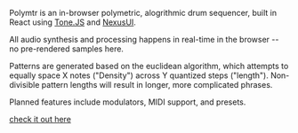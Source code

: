 Polymtr is an in-browser polymetric, alogrithmic drum sequencer, built in React using [Tone.JS](https://tonejs.github.io/) and [NexusUI](https://nexus-js.github.io/ui/).

All audio synthesis and processing happens in real-time in the browser -- no pre-rendered samples here.

Patterns are generated based on the euclidean algorithm, which attempts to equally space X notes ("Density") across Y quantized steps ("length"). Non-divisible pattern lengths will result in longer, more complicated phrases.

Planned features include modulators, MIDI support, and presets.

[check it out here](https://dputnam.net/polymtr)